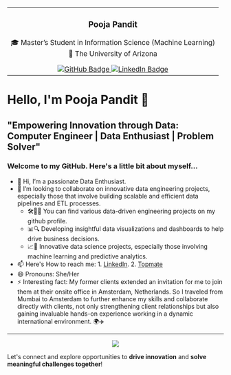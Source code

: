 <div align="center">

<table>
  <tr>
    <td align="center" width="100%">
      <h3 align="center">Pooja Pandit</h3>
      <p align="center">🎓 Master’s Student in Information Science (Machine Learning)<br>
      📍 The University of Arizona</p>
      <a href="https://github.com/panditpooja">
        <img src="https://img.shields.io/badge/GitHub-panditpooja-black?style=for-the-badge&logo=github" alt="GitHub Badge"/>
      </a>
      <a href="https://www.linkedin.com/in/pooja-pandit-177978135/">
        <img src="https://img.shields.io/badge/LinkedIn-pooja--pandit-blue?style=for-the-badge&logo=linkedin" alt="LinkedIn Badge"/>
      </a>
    </td>
  </tr>
</table>

</div>

# Hello, I'm Pooja Pandit 👋
## "Empowering Innovation through Data: Computer Engineer | Data Enthusiast | Problem Solver"
### Welcome to my GitHub. Here's a little bit about myself...
- 👋 Hi, I’m a passionate Data Enthusiast.
- 💞️ I’m looking to collaborate on innovative data engineering projects, especially those that involve building scalable and efficient data pipelines and ETL processes.
  - 🛠️👨‍💻 You can find various data-driven engineering projects on my github profile.
  - 📊🔍 Developing insightful data visualizations and dashboards to help drive business decisions.
  - 📈🤖 Innovative data science projects, especially those involving machine learning and predictive analytics.
- 📫 Here's How to reach me: 1. [LinkedIn](https://www.linkedin.com/in/pooja-pandit-177978135/).
  2. [Topmate](https://topmate.io/pooja_pandit)
- 😄 Pronouns: She/Her
- ⚡ Interesting fact:  My former clients extended an invitation for me to join them at their onsite office in Amsterdam, Netherlands. So I traveled from Mumbai to Amsterdam to further enhance my skills and collaborate directly with clients, not only strengthening client relationships but also gaining invaluable hands-on experience working in a dynamic international environment. 
 🌍✈️

---

<div align="center">
<img src="https://github-readme-streak-stats.herokuapp.com/?user=panditpooja&show_icons=true&theme=dark"/>
</div>

Let's connect and explore opportunities to **drive innovation** and **solve meaningful challenges together**!

<!---
<img src="https://github.com/panditpooja/panditpooja/blob/main/assets/github-stats.svg">
panditpooja/panditpooja is a ✨ special ✨ repository because its `README.md` (this file) appears on your GitHub profile.
You can click the Preview link to take a look at your changes.
--->
